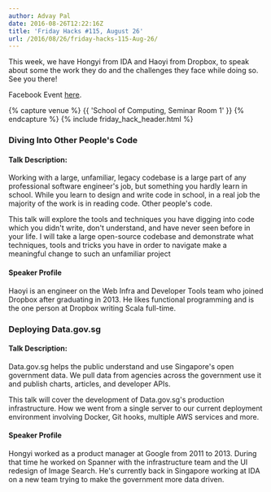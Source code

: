 ```yaml
---
author: Advay Pal
date: 2016-08-26T12:22:16Z
title: 'Friday Hacks #115, August 26'
url: /2016/08/26/friday-hacks-115-Aug-26/
---
```


This week, we have Hongyi from IDA and Haoyi from Dropbox, to speak about some the work they do and the challenges they face while doing so. See you there!

Facebook Event [here](https://www.facebook.com/events/1063825533713913/).

{% capture venue %}
    {{ 'School of Computing, Seminar Room 1' }}
{% endcapture %}
{% include friday_hack_header.html %}


### Diving Into Other People's Code

#### Talk Description:

Working with a large, unfamiliar, legacy codebase is a large part of any professional
software engineer's job, but something you hardly learn in school. While you learn to
design and write code in school, in a real job the majority of the work is in reading
code. Other people's code.

This talk will explore the tools and techniques you have digging into code which you
didn't write, don't understand, and have never seen before in your life. I will take a
large open-source codebase and demonstrate what techniques, tools and tricks you
have in order to navigate make a meaningful change to such an unfamiliar project

#### Speaker Profile

Haoyi is an engineer on the Web Infra and Developer Tools team who joined Dropbox after graduating in 2013. He likes functional programming and is the one person at Dropbox writing Scala full-time.



### Deploying Data.gov.sg

#### Talk Description:

Data.gov.sg helps the public understand and use Singapore's open government data. We pull data from agencies across the government use it and publish charts, articles, and developer APIs.

This talk will cover the development of Data.gov.sg's production infrastructure. How we went from a single server to our current deployment environment involving Docker, Git hooks, multiple AWS services and more.

#### Speaker Profile

Hongyi worked as a product manager at Google from 2011 to 2013. During that time he worked on Spanner with the infrastructure team and the UI redesign of Image Search. He's currently back in Singapore working at IDA on a new team trying to make the government more data driven.
